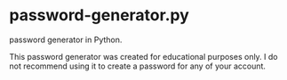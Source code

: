 # password-generator.py
password generator in Python.

This password generator was created for educational purposes only. I do not recommend using it to create a password for any of your account.
